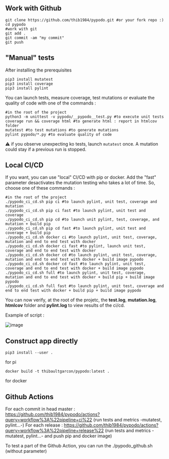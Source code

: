 ## Work with Github

```
git clone https://github.com/thib1984/pypodo.git #or your fork repo :)
cd pypodo
#work with git
git add .
git commit -am "my commit"
git push
```

##  "Manual" tests


After installing the prerequisites

```
pip3 install mutatest
pip3 install coverage
pip3 install pylint
```

You can launch tests, measure coverage, test mutations or evaluate the quality of code with one of the commands :

```
#in the root of the project
python3 -m unittest -v pypodo/__pypodo__test.py #to execute unit tests
coverage run && coverage html #to generate html : report in htmlcov folder
mutatest #to test mutations #to generate mutations
pylint pypodo/*.py #to evaluate quality of code
```

:warning: if you observe unexpecting ko tests, launch ``mutatest`` once. A mutation could stay if a previous run is stopped.

##  Local CI/CD

If you want, you can use "local" CI/CD with pip or docker. Add the "fast" parameter desactivates the mutation testing who takes a lot of time.
So, choose one of these commands :

```
#in the root of the project
./pypodo_ci_cd.sh pip ci #to launch pylint, unit test, coverage and mutation
./pypodo_ci_cd.sh pip ci fast #to launch pylint, unit test and coverage
./pypodo_ci_cd.sh pip cd #to launch unit pylint, test, coverage, and mutation + build pip
./pypodo_ci_cd.sh pip cd fast #to launch pylint, unit test and coverage + build pip
./pypodo_ci_cd.sh docker ci #to launch pylint, unit test, coverage, mutation and end to end test with docker
./pypodo_ci_cd.sh docker ci fast #to pylint, launch unit test, coverage and end to end test with docker
./pypodo_ci_cd.sh docker cd #to launch pylint, unit test, coverage, mutation and end to end test with docker + build image pypodo
./pypodo_ci_cd.sh docker cd fast #to launch pylint, unit test, coverage and end to end test with docker + build image pypodo
./pypodo_ci_cd.sh full #to launch pylint, unit test, coverage, mutation and end to end test with docker + build pip + build image pypodo
./pypodo_ci_cd.sh full fast #to launch pylint, unit test, coverage and end to end test with docker + build pip + build image pypodo

```

You can now verify, at the root of the projetc, the **test.log**, **mutation.log**, **htmlcov** folder and **pylint.log** to view results of the ci/cd.

Example of script :

![image](https://user-images.githubusercontent.com/45128847/95779511-7a512f00-0cca-11eb-94c5-5d7e8af451d8.png)

## Construct app directly

```
pip3 install --user .
```
for pi

```
docker build -t thibaultgarcon/pypodo:latest .
```
for docker


## Github Actions

For each commit in head master : https://github.com/thib1984/pypodo/actions?query=workflow%3A%22pipeline+ci%22 (run tests and metrics -mutatest, pylint...-)
For each release : https://github.com/thib1984/pypodo/actions?query=workflow%3A%22pipeline+release%22 (run tests and metrics -mutatest, pylint...- and push pip and docker image)

To test a part of the Github Action, you can run the ./pypodo_github.sh (without parameter)

